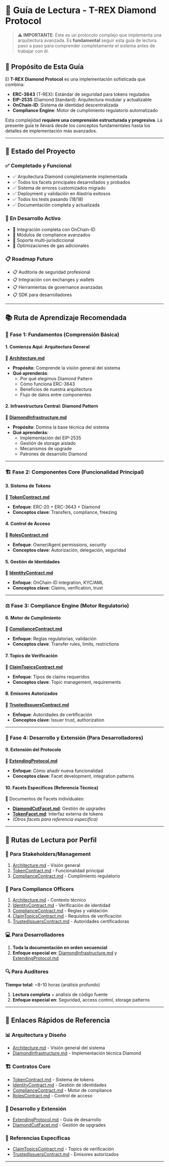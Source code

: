 # 📖 Guía de Lectura - T-REX Diamond Protocol

> **⚠️ IMPORTANTE**: Este es un protocolo complejo que implementa una arquitectura avanzada. Es **fundamental** seguir esta guía de lectura paso a paso para comprender completamente el sistema antes de trabajar con él.

## 🎯 Propósito de Esta Guía

El **T-REX Diamond Protocol** es una implementación sofisticada que combina:
- **ERC-3643** (T-REX): Estándar de seguridad para tokens regulados
- **EIP-2535** (Diamond Standard): Arquitectura modular y actualizable
- **OnChain-ID**: Sistema de identidad descentralizada
- **Compliance Engine**: Motor de cumplimiento regulatorio automatizado

Esta complejidad **requiere una comprensión estructurada y progresiva**. La presente guía te llevará desde los conceptos fundamentales hasta los detalles de implementación más avanzados.

---

## 🚀 Estado del Proyecto

### ✅ **Completado y Funcional**
- ✅ Arquitectura Diamond completamente implementada
- ✅ Todos los facets principales desarrollados y probados
- ✅ Sistema de errores customizados migrado
- ✅ Deployment y validación en Alastria exitosos
- ✅ Todos los tests pasando (18/18)
- ✅ Documentación completa y actualizada

### 🔄 **En Desarrollo Activo**
- 🔄 Integración completa con OnChain-ID
- 🔄 Módulos de compliance avanzados
- 🔄 Soporte multi-jurisdiccional
- 🔄 Optimizaciones de gas adicionales

### 📋 **Roadmap Futuro**
- 📋 Auditoría de seguridad profesional
- 📋 Integración con exchanges y wallets
- 📋 Herramientas de governance avanzadas
- 📋 SDK para desarrolladores

---

## 📚 Ruta de Aprendizaje Recomendada

### 🎯 **Fase 1: Fundamentos** (Comprensión Básica)

#### 1. **Comienza Aquí**: Arquitectura General
📄 **[Architecture.md](./Architecture.md)**

- **Propósito**: Comprende la visión general del sistema
- **Qué aprenderás**:
  - Por qué elegimos Diamond Pattern
  - Cómo funciona ERC-3643
  - Beneficios de nuestra arquitectura
  - Flujo de datos entre componentes

#### 2. **Infraestructura Central**: Diamond Pattern
📄 **[DiamondInfrastructure.md](./DiamondInfrastructure.md)**

- **Propósito**: Domina la base técnica del sistema
- **Qué aprenderás**:
  - Implementación del EIP-2535
  - Gestión de storage aislado
  - Mecanismos de upgrade
  - Patrones de desarrollo Diamond

---

### 🏗️ **Fase 2: Componentes Core** (Funcionalidad Principal)

#### 3. **Sistema de Tokens**
📄 **[TokenContract.md](./TokenContract.md)**

- **Enfoque**: ERC-20 + ERC-3643 + Diamond
- **Conceptos clave**: Transfers, compliance, freezing

#### 4. **Control de Acceso**
📄 **[RolesContract.md](./RolesContract.md)**

- **Enfoque**: Owner/Agent permissions, security
- **Conceptos clave**: Autorización, delegación, seguridad

#### 5. **Gestión de Identidades**
📄 **[IdentityContract.md](./IdentityContract.md)**

- **Enfoque**: OnChain-ID integration, KYC/AML
- **Conceptos clave**: Claims, verification, trust

---

### ⚖️ **Fase 3: Compliance Engine** (Motor Regulatorio)

#### 6. **Motor de Cumplimiento**
📄 **[ComplianceContract.md](./ComplianceContract.md)**

- **Enfoque**: Reglas regulatorias, validación
- **Conceptos clave**: Transfer rules, limits, restrictions

#### 7. **Topics de Verificación**
📄 **[ClaimTopicsContract.md](./ClaimTopicsContract.md)**

- **Enfoque**: Tipos de claims requeridos
- **Conceptos clave**: Topic management, requirements

#### 8. **Emisores Autorizados**
📄 **[TrustedIssuersContract.md](./TrustedIssuersContract.md)**

- **Enfoque**: Autoridades de certificación
- **Conceptos clave**: Issuer trust, authorization

---

### 🔧 **Fase 4: Desarrollo y Extensión** (Para Desarrolladores)

#### 9. **Extensión del Protocolo**
📄 **[ExtendingProtocol.md](./ExtendingProtocol.md)**

- **Enfoque**: Cómo añadir nueva funcionalidad
- **Conceptos clave**: Facet development, integration patterns

#### 10. **Facets Específicos** (Referencia Técnica)
📄 Documentos de Facets individuales:
- **[DiamondCutFacet.md](./DiamondCutFacet.md)**: Gestión de upgrades
- **[TokenFacet.md](./TokenFacet.md)**: Interfaz externa de tokens
- *(Otros facets para referencia específica)*

---

## 🎯 **Rutas de Lectura por Perfil**

### 👔 **Para Stakeholders/Management**

1. [Architecture.md](./Architecture.md) - Visión general
2. [TokenContract.md](./TokenContract.md) - Funcionalidad principal
3. [ComplianceContract.md](./ComplianceContract.md) - Cumplimiento regulatorio

### 🔐 **Para Compliance Officers**

1. [Architecture.md](./Architecture.md) - Contexto técnico
2. [IdentityContract.md](./IdentityContract.md) - Verificación de identidad
3. [ComplianceContract.md](./ComplianceContract.md) - Reglas y validación
4. [ClaimTopicsContract.md](./ClaimTopicsContract.md) - Requisitos de verificación
5. [TrustedIssuersContract.md](./TrustedIssuersContract.md) - Autoridades certificadoras

### 💻 **Para Desarrolladores**

1. **Toda la documentación en orden secuencial**
2. **Enfoque especial en**: [DiamondInfrastructure.md](./DiamondInfrastructure.md) y [ExtendingProtocol.md](./ExtendingProtocol.md)

### 🔍 **Para Auditores**
**Tiempo total**: ~8-10 horas (análisis profundo)
1. **Lectura completa** + análisis de código fuente
2. **Enfoque especial en**: Seguridad, access control, storage patterns

---

## 🔗 **Enlaces Rápidos de Referencia**

### 📊 **Arquitectura y Diseño**
- [Architecture.md](./Architecture.md) - Visión general del sistema
- [DiamondInfrastructure.md](./DiamondInfrastructure.md) - Implementación técnica Diamond

### 🏗️ **Contratos Core**
- [TokenContract.md](./TokenContract.md) - Sistema de tokens
- [IdentityContract.md](./IdentityContract.md) - Gestión de identidades
- [ComplianceContract.md](./ComplianceContract.md) - Motor de compliance
- [RolesContract.md](./RolesContract.md) - Control de acceso

### 🔧 **Desarrollo y Extensión**
- [ExtendingProtocol.md](./ExtendingProtocol.md) - Guía de desarrollo
- [DiamondCutFacet.md](./DiamondCutFacet.md) - Gestión de upgrades

### 🎯 **Referencias Específicas**
- [ClaimTopicsContract.md](./ClaimTopicsContract.md) - Topics de verificación
- [TrustedIssuersContract.md](./TrustedIssuersContract.md) - Emisores autorizados

---
